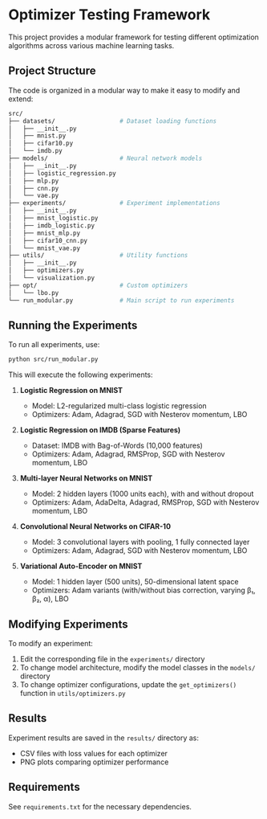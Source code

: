 # Optimizer Testing Framework

This project provides a modular framework for testing different optimization algorithms across various machine learning tasks.

## Project Structure

The code is organized in a modular way to make it easy to modify and extend:

```sh
src/
├── datasets/                  # Dataset loading functions
│   ├── __init__.py
│   ├── mnist.py
│   ├── cifar10.py
│   └── imdb.py
├── models/                    # Neural network models
│   ├── __init__.py
│   ├── logistic_regression.py
│   ├── mlp.py
│   ├── cnn.py
│   └── vae.py
├── experiments/               # Experiment implementations
│   ├── __init__.py
│   ├── mnist_logistic.py
│   ├── imdb_logistic.py
│   ├── mnist_mlp.py
│   ├── cifar10_cnn.py
│   └── mnist_vae.py
├── utils/                     # Utility functions
│   ├── __init__.py
│   ├── optimizers.py
│   └── visualization.py
├── opt/                       # Custom optimizers
│   └── lbo.py
└── run_modular.py             # Main script to run experiments
```

## Running the Experiments

To run all experiments, use:

```bash
python src/run_modular.py
```

This will execute the following experiments:

1. **Logistic Regression on MNIST**
   - Model: L2-regularized multi-class logistic regression
   - Optimizers: Adam, Adagrad, SGD with Nesterov momentum, LBO

2. **Logistic Regression on IMDB (Sparse Features)**
   - Dataset: IMDB with Bag-of-Words (10,000 features)
   - Optimizers: Adam, Adagrad, RMSProp, SGD with Nesterov momentum, LBO

3. **Multi-layer Neural Networks on MNIST**
   - Model: 2 hidden layers (1000 units each), with and without dropout
   - Optimizers: Adam, AdaDelta, Adagrad, RMSProp, SGD with Nesterov momentum, LBO

4. **Convolutional Neural Networks on CIFAR-10**
   - Model: 3 convolutional layers with pooling, 1 fully connected layer
   - Optimizers: Adam, Adagrad, SGD with Nesterov momentum, LBO

5. **Variational Auto-Encoder on MNIST**
   - Model: 1 hidden layer (500 units), 50-dimensional latent space
   - Optimizers: Adam variants (with/without bias correction, varying β₁, β₂, α), LBO

## Modifying Experiments

To modify an experiment:

1. Edit the corresponding file in the `experiments/` directory
2. To change model architecture, modify the model classes in the `models/` directory
3. To change optimizer configurations, update the `get_optimizers()` function in `utils/optimizers.py`

## Results

Experiment results are saved in the `results/` directory as:

- CSV files with loss values for each optimizer
- PNG plots comparing optimizer performance

## Requirements

See `requirements.txt` for the necessary dependencies.
